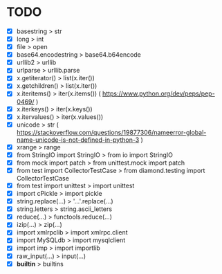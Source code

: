 # TODO

- [x] basestring > str
- [x] long > int
- [x] file > open
- [x] base64.encodestring > base64.b64encode
- [x] urllib2 > urllib
- [x] urlparse > urllib.parse
- [x] x.getiterator() > list(x.iter())
- [x] x.getchildren() > list(x.iter())
- [x] x.iteritems() > iter(x.items()) ( https://www.python.org/dev/peps/pep-0469/ )
- [x] x.iterkeys() > iter(x.keys())
- [x] x.itervalues() > iter(x.values())
- [x] unicode > str ( https://stackoverflow.com/questions/19877306/nameerror-global-name-unicode-is-not-defined-in-python-3 )
- [x] xrange > range
- [x] from StringIO import StringIO > from io import StringIO
- [x] from mock import patch > from unittest.mock import patch
- [x] from test import CollectorTestCase > from diamond.testing import CollectorTestCase
- [x] from test import unittest > import unittest
- [x] import cPickle > import pickle
- [x] string.replace(…) > '…'.replace(…)
- [x] string.letters > string.ascii_letters
- [x] reduce(…) > functools.reduce(…)
- [x] izip(…) > zip(…)
- [x] import xmlrpclib > import xmlrpc.client
- [x] import MySQLdb > import mysqlclient
- [x] import imp > import importlib
- [x] raw_input(…) > input(…)
- [x] __builtin__ > builtins
